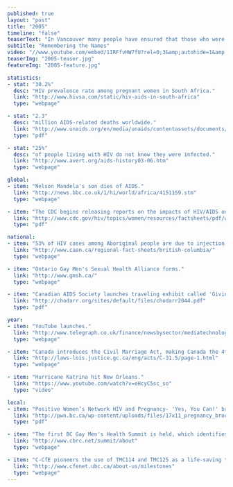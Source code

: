 ```yaml
---
published: true
layout: "post"
title: "2005"
timeline: "false"
teaserText: "In Vancouver many people have ensured that those who were lost were not forgotten. This is the story of four individuals who have given us a place to say their names and a place to grieve."
subtitle: "Remembering the Names"
video: "//www.youtube.com/embed/1IRFfvHW7fU?rel=0;3&amp;autohide=1&amp;showinfo=0"
teaserImg: "2005-teaser.jpg"
featureImg: "2005-feature.jpg"

statistics:
- stat: "30.2%"
  desc: "HIV prevalence rate among pregnant women in South Africa."
  link: "http://www.hivsa.com/static/hiv-aids-in-south-africa"
  type: "webpage"

- stat: "2.3"
  desc: "million AIDS-related deaths worldwide."
  link: "http://www.unaids.org/en/media/unaids/contentassets/documents/epidemiology/2012/gr2012/20121120_FactSheet_Global_en.pdf"
  type: "pdf"

- stat: "25%"
  desc: "of people living with HIV do not know they were infected."
  link: "http://www.avert.org/aids-history03-06.htm"
  type: "webpage"

global:
- item: "Nelson Mandela's son dies of AIDS."
  link: "http://news.bbc.co.uk/1/hi/world/africa/4151159.stm"
  type: "webpage"

- item: "The CDC begins releasing reports on the impacts of HIV/AIDS on women, especially on minority populations. The leading cause of death for African American women aged 25-34 years in the US is AIDS."
  link: "http://www.cdc.gov/hiv/topics/women/resources/factsheets/pdf/women.pdf"
  type: "pdf"

national:
- item: "53% of HIV cases among Aboriginal people are due to injection drug, compared to just 14% of new HIV infections among other Canadians."
  link: "http://www.caan.ca/regional-fact-sheets/british-columbia/"
  type: "webpage"

- item: "Ontario Gay Men's Sexual Health Alliance forms."
  link: "http://www.gmsh.ca/"
  type: "webpage"

- item: "Canadian AIDS Society launches traveling exhibit called 'Giving Women Power over AIDS'."
  link: "http://chodarr.org/sites/default/files/chodarr2044.pdf"
  type: "pdf"

year:
- item: "YouTube launches."
  link: "http://www.telegraph.co.uk/finance/newsbysector/mediatechnologyandtelecoms/digital-media/7596636/YouTube-a-history.html"
  type: "webpage"

- item: "Canada introduces the Civil Marriage Act, making Canada the 4th country to sanction same-sex marriage."
  link: "http://laws-lois.justice.gc.ca/eng/acts/C-31.5/page-1.html"
  type: "webpage"

- item: "Hurricane Katrina hit New Orleans."
  link: "https://www.youtube.com/watch?v=eHcyC5sc_so"
  type: "video"

local:
- item: "Positive Women’s Network HIV and Pregnancy- 'Yes, You Can!' brochure is produced."
  link: "http://pwn.bc.ca/wp-content/uploads/files/17x11_pregnancy_brochure.pdf"
  type: "pdf"

- item: "The first BC Gay Men's Health Summit is held, which identifies issues in HIV prevention and gay men’s health."
  link: "http://www.cbrc.net/summit/about"
  type: "webpage"

- item: "C-CfE pioneers the use of TMC114 and TMC125 as a life-saving treatment for patients who have exhausted all conventional options for HAART."
  link: "http://www.cfenet.ubc.ca/about-us/milestones"
  type: "webpage"
---
```

